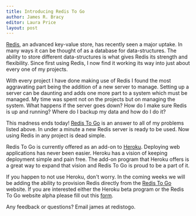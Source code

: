 ```yaml
---
title: Introducing Redis To Go
author: James R. Bracy
editor: Laura Price
layout: post
---
```


[Redis](http://code.google.com/p/redis/), an advanced key-value store, has
recently seen a major uptake. In many ways it can be thought of as a database
for data-structures. The ability to store different data-structures is what
gives Redis its strength and flexibility. Since first using Redis, I now find
it working its way into just about every one of my projects.

With every project I have done making use of Redis I found the most
aggravating part being the addition of a new server to manage. Setting up a
server can be daunting and adds one more part to a system which must be
managed. My time was spent not on the projects but on managing the system. What
happens if the server goes down? How do I make sure Redis is up and running?
Where do I backup my data and how do I do it?

This madness ends today! [Redis To Go](http://redistogo.com/) is an answer to
all of my problems listed above. In under a minute a new Redis server is ready
to be used. Now using Redis in any project is dead simple.

Redis To Go is currently offered as an add-on to [Heroku](http://heroku.com/).
Deploying web applications has never been easier. Heroku has a vision of
keeping deployment simple and pain free. The add-on program that Heroku offers
is a great way to expand that vision and Redis To Go is proud to be a part of
it.

If you happen to not use Heroku, don't worry. In the coming weeks we will be
adding the ability to provision Redis directly from the [Redis To Go](http://redistogo.com/)
website. If you are interested either the Heroku beta program or the Redis To
Go website alpha please fill out this [form](http://spreadsheets.google.com/viewform?formkey=dFZfTmZ1YWJpRzdSb3V1Wl9QaWVqcWc6MQ).

Any feedback or questions? Email james at redistogo.